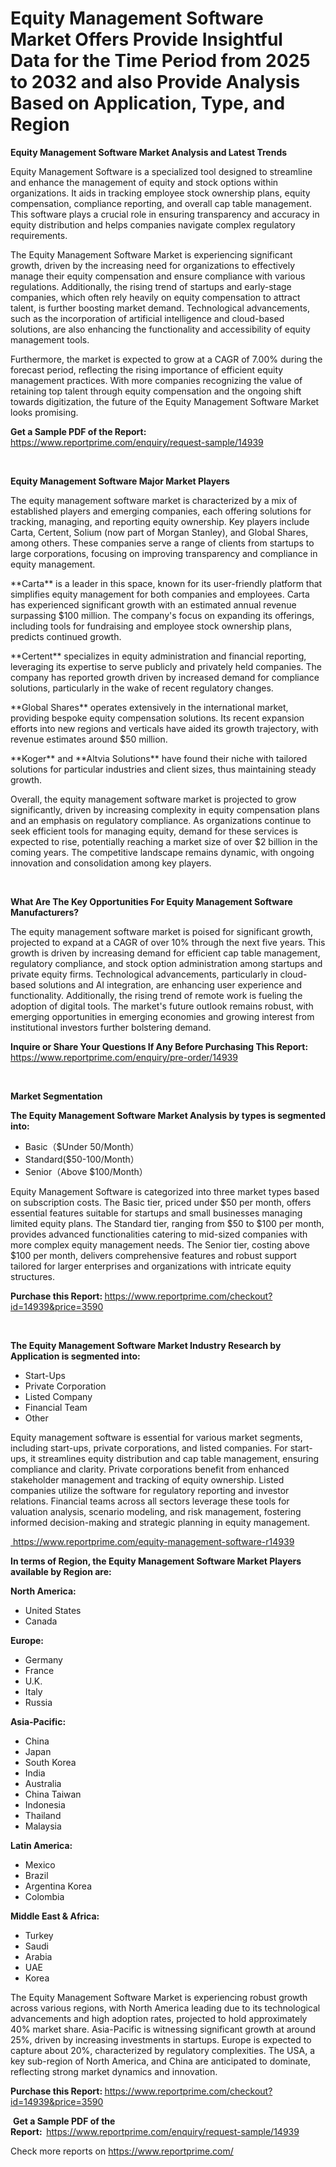 <p><h1>Equity Management Software Market Offers Provide Insightful Data for the Time Period from 2025 to 2032 and also Provide Analysis Based on Application, Type, and Region</h1></p><p><strong>Equity Management Software Market Analysis and Latest Trends</strong></p>
<p><p>Equity Management Software is a specialized tool designed to streamline and enhance the management of equity and stock options within organizations. It aids in tracking employee stock ownership plans, equity compensation, compliance reporting, and overall cap table management. This software plays a crucial role in ensuring transparency and accuracy in equity distribution and helps companies navigate complex regulatory requirements.</p><p>The Equity Management Software Market is experiencing significant growth, driven by the increasing need for organizations to effectively manage their equity compensation and ensure compliance with various regulations. Additionally, the rising trend of startups and early-stage companies, which often rely heavily on equity compensation to attract talent, is further boosting market demand. Technological advancements, such as the incorporation of artificial intelligence and cloud-based solutions, are also enhancing the functionality and accessibility of equity management tools.</p><p>Furthermore, the market is expected to grow at a CAGR of 7.00% during the forecast period, reflecting the rising importance of efficient equity management practices. With more companies recognizing the value of retaining top talent through equity compensation and the ongoing shift towards digitization, the future of the Equity Management Software Market looks promising.</p></p>
<p><strong>Get a Sample PDF of the Report:&nbsp;</strong> <a href="https://www.reportprime.com/enquiry/request-sample/14939?utm_campaign=2245&utm_medium=2&utm_source=Github&utm_content=ia&utm_term=20032025&utm_id=equity-management-software">https://www.reportprime.com/enquiry/request-sample/14939</a></p>
<p>&nbsp;</p>
<p><strong>Equity Management Software Major Market Players</strong></p>
<p><p>The equity management software market is characterized by a mix of established players and emerging companies, each offering solutions for tracking, managing, and reporting equity ownership. Key players include Carta, Certent, Solium (now part of Morgan Stanley), and Global Shares, among others. These companies serve a range of clients from startups to large corporations, focusing on improving transparency and compliance in equity management.</p><p>**Carta** is a leader in this space, known for its user-friendly platform that simplifies equity management for both companies and employees. Carta has experienced significant growth with an estimated annual revenue surpassing $100 million. The company's focus on expanding its offerings, including tools for fundraising and employee stock ownership plans, predicts continued growth.</p><p>**Certent** specializes in equity administration and financial reporting, leveraging its expertise to serve publicly and privately held companies. The company has reported growth driven by increased demand for compliance solutions, particularly in the wake of recent regulatory changes.</p><p>**Global Shares** operates extensively in the international market, providing bespoke equity compensation solutions. Its recent expansion efforts into new regions and verticals have aided its growth trajectory, with revenue estimates around $50 million.</p><p>**Koger** and **Altvia Solutions** have found their niche with tailored solutions for particular industries and client sizes, thus maintaining steady growth.</p><p>Overall, the equity management software market is projected to grow significantly, driven by increasing complexity in equity compensation plans and an emphasis on regulatory compliance. As organizations continue to seek efficient tools for managing equity, demand for these services is expected to rise, potentially reaching a market size of over $2 billion in the coming years. The competitive landscape remains dynamic, with ongoing innovation and consolidation among key players.</p></p>
<p>&nbsp;</p>
<p><strong>What Are The Key Opportunities For Equity Management Software Manufacturers?</strong></p>
<p><p>The equity management software market is poised for significant growth, projected to expand at a CAGR of over 10% through the next five years. This growth is driven by increasing demand for efficient cap table management, regulatory compliance, and stock option administration among startups and private equity firms. Technological advancements, particularly in cloud-based solutions and AI integration, are enhancing user experience and functionality. Additionally, the rising trend of remote work is fueling the adoption of digital tools. The market's future outlook remains robust, with emerging opportunities in emerging economies and growing interest from institutional investors further bolstering demand.</p></p>
<p><strong>Inquire or Share Your Questions If Any Before Purchasing This Report:</strong> <a href="https://www.reportprime.com/enquiry/pre-order/14939?utm_campaign=2245&utm_medium=2&utm_source=Github&utm_content=ia&utm_term=20032025&utm_id=equity-management-software">https://www.reportprime.com/enquiry/pre-order/14939</a></p>
<p>&nbsp;</p>
<p><strong>Market Segmentation</strong></p>
<p><strong>The Equity Management Software Market Analysis by types is segmented into:</strong></p>
<p><ul><li>Basic（$Under 50/Month）</li><li>Standard($50-100/Month）</li><li>Senior（Above $100/Month）</li></ul></p>
<p><p>Equity Management Software is categorized into three market types based on subscription costs. The Basic tier, priced under $50 per month, offers essential features suitable for startups and small businesses managing limited equity plans. The Standard tier, ranging from $50 to $100 per month, provides advanced functionalities catering to mid-sized companies with more complex equity management needs. The Senior tier, costing above $100 per month, delivers comprehensive features and robust support tailored for larger enterprises and organizations with intricate equity structures.</p></p>
<p><strong>Purchase this Report:&nbsp;</strong><a href="https://www.reportprime.com/checkout?id=14939&price=3590&utm_campaign=2245&utm_medium=2&utm_source=Github&utm_content=ia&utm_term=20032025&utm_id=equity-management-software">https://www.reportprime.com/checkout?id=14939&price=3590</a></p>
<p>&nbsp;</p>
<p><strong>The Equity Management Software Market Industry Research by Application is segmented into:</strong></p>
<p><ul><li>Start-Ups</li><li>Private Corporation</li><li>Listed Company</li><li>Financial Team</li><li>Other</li></ul></p>
<p><p>Equity management software is essential for various market segments, including start-ups, private corporations, and listed companies. For start-ups, it streamlines equity distribution and cap table management, ensuring compliance and clarity. Private corporations benefit from enhanced stakeholder management and tracking of equity ownership. Listed companies utilize the software for regulatory reporting and investor relations. Financial teams across all sectors leverage these tools for valuation analysis, scenario modeling, and risk management, fostering informed decision-making and strategic planning in equity management.</p></p>
<p><a href="https://www.reportprime.com/equity-management-software-r14939?utm_campaign=2245&utm_medium=2&utm_source=Github&utm_content=ia&utm_term=20032025&utm_id=equity-management-software">&nbsp;https://www.reportprime.com/equity-management-software-r14939</a></p>
<p><strong>In terms of Region, the Equity Management Software Market Players available by Region are:</strong></p>
<p>
    <p> <strong> North America: </strong>
        <ul>
            <li>United States</li>
            <li>Canada</li>
        </ul>
        </p> 
    <p> <strong> Europe: </strong>
        <ul>
            <li>Germany</li>
            <li>France</li>
            <li>U.K.</li>
            <li>Italy</li>
            <li>Russia</li>
        </ul>
        </p> 
    <p> <strong> Asia-Pacific: </strong>
        <ul>
            <li>China</li>
            <li>Japan</li>
            <li>South Korea</li>
            <li>India</li>
            <li>Australia</li>
            <li>China Taiwan</li>
            <li>Indonesia</li>
            <li>Thailand</li>
            <li>Malaysia</li>
        </ul>
        </p> 
    <p> <strong> Latin America: </strong>
        <ul>
            <li>Mexico</li>
            <li>Brazil</li>
            <li>Argentina Korea</li>
            <li>Colombia</li>
        </ul>
        </p> 
    <p> <strong> Middle East & Africa: </strong>
        <ul>
            <li>Turkey</li>
            <li>Saudi</li>
            <li>Arabia</li>
            <li>UAE</li>
            <li>Korea</li>
        </ul>
    </p>
    </p>
<p><p>The Equity Management Software Market is experiencing robust growth across various regions, with North America leading due to its technological advancements and high adoption rates, projected to hold approximately 40% market share. Asia-Pacific is witnessing significant growth at around 25%, driven by increasing investments in startups. Europe is expected to capture about 20%, characterized by regulatory complexities. The USA, a key sub-region of North America, and China are anticipated to dominate, reflecting strong market dynamics and innovation.</p></p>
<p><strong>Purchase this Report: </strong><a href="https://www.reportprime.com/checkout?id=14939&price=3590&utm_campaign=2245&utm_medium=2&utm_source=Github&utm_content=ia&utm_term=20032025&utm_id=equity-management-software">https://www.reportprime.com/checkout?id=14939&price=3590</a></p>
<p>&nbsp;<strong>Get a Sample PDF of the Report:&nbsp;&nbsp;</strong><a href="https://www.reportprime.com/enquiry/request-sample/14939?utm_campaign=2245&utm_medium=2&utm_source=Github&utm_content=ia&utm_term=20032025&utm_id=equity-management-software">https://www.reportprime.com/enquiry/request-sample/14939</a></p>
<p><strong></strong></p>
<p>Check more reports on <a href="https://www.reportprime.com/?utm_campaign=2245&utm_medium=2&utm_source=Github&utm_content=ia&utm_term=20032025&utm_id=equity-management-software">https://www.reportprime.com/</a></p>